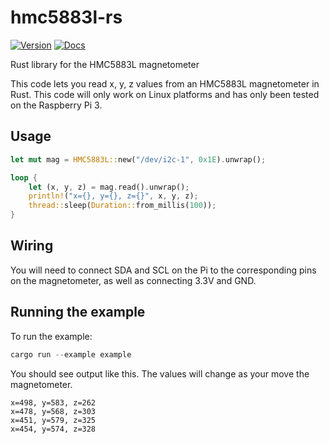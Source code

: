 # hmc5883l-rs

[![Version](https://img.shields.io/crates/v/hmc5883l.svg)](https://crates.io/crates/hmc5883l)
[![Docs](https://docs.rs/hmc5883l/badge.svg)](https://docs.rs/hmc5883l)

Rust library for the HMC5883L magnetometer

This code lets you read x, y, z values from an HMC5883L magnetometer in Rust. This code will only work on Linux platforms and has only been tested on the Raspberry Pi 3.

## Usage

```rust
let mut mag = HMC5883L::new("/dev/i2c-1", 0x1E).unwrap();

loop {
    let (x, y, z) = mag.read().unwrap();
    println!("x={}, y={}, z={}", x, y, z);
    thread::sleep(Duration::from_millis(100));
}
```

## Wiring

You will need to connect SDA and SCL on the Pi to the corresponding pins on the magnetometer, as well as connecting 3.3V and GND.

## Running the example

To run the example:

```rust
cargo run --example example
```


You should see output like this. The values will change as your move the magnetometer.

```
x=498, y=583, z=262
x=478, y=568, z=303
x=451, y=579, z=325
x=454, y=574, z=328
```